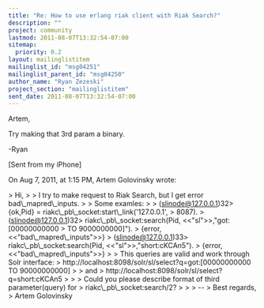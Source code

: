 ```yaml
---
title: "Re: How to use erlang riak client with Riak Search?"
description: ""
project: community
lastmod: 2011-08-07T13:32:54-07:00
sitemap:
  priority: 0.2
layout: mailinglistitem
mailinglist_id: "msg04251"
mailinglist_parent_id: "msg04250"
author_name: "Ryan Zezeski"
project_section: "mailinglistitem"
sent_date: 2011-08-07T13:32:54-07:00
---
```



Artem,

Try making that 3rd param a binary.

-Ryan

[Sent from my iPhone]

On Aug 7, 2011, at 1:15 PM, Artem Golovinsky  wrote:

&gt; Hi, 
&gt; 
&gt; I try to make request to Riak Search, but I get error bad\\_mapred\\_inputs.
&gt; 
&gt; Some examles:
&gt; 
&gt; (slinode@127.0.0.1)32&gt; {ok,Pid} = riakc\\_pb\\_socket:start\\_link('127.0.0.1', 
&gt; 8087).
&gt; (slinode@127.0.0.1)32&gt; riakc\\_pb\\_socket:search(Pid, &lt;&lt;"sl"&gt;&gt;,"got:[00000000000 
&gt; TO 9000000000]").
&gt; {error,&lt;&lt;"bad\\_mapred\\_inputs"&gt;&gt;}
&gt; (slinode@127.0.0.1)33&gt; riakc\\_pb\\_socket:search(Pid, &lt;&lt;"sl"&gt;&gt;,"short:cKCAn5").
&gt; {error,&lt;&lt;"bad\\_mapred\\_inputs"&gt;&gt;}
&gt; 
&gt; This queries are valid and work through Solr interface:
&gt; http://localhost:8098/solr/sl/select?q=got:[00000000000 TO 90000000000]
&gt; 
&gt; and 
&gt; http://localhost:8098/solr/sl/select?q=short:cKCAn5
&gt; 
&gt; 
&gt; Could you please describe format of third parameter(query) for 
&gt; riakc\\_pb\\_socket:search/2?
&gt; 
&gt; 
&gt; -- 
&gt; Best regards,
&gt; Artem Golovinsky

